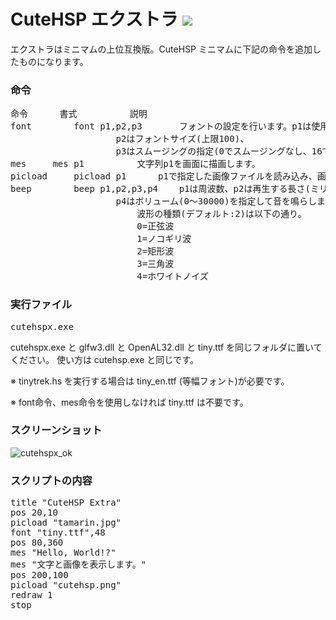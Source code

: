 # CuteHSP エクストラ <img src="https://raw.githubusercontent.com/kikeroga3/tinyhsp/master/source/cutehsp.ico">

エクストラはミニマムの上位互換版。CuteHSP ミニマムに下記の命令を追加したものになります。

### 命令
<pre>
命令		書式			説明
font		font p1,p2,p3		フォントの設定を行います。p1は使用するTTFファイルを拡張子まで含めて指定。
					p2はフォントサイズ(上限100)、
					p3はスムージングの指定(0でスムージングなし、16でスムージングあり)です。
mes		mes p1			文字列p1を画面に描画します。
picload		picload p1		p1で指定した画像ファイルを読み込み、画面に表示します。
beep		beep p1,p2,p3,p4	p1は周波数、p2は再生する長さ(ミリ秒)、p3は波形の種類、
					p4はボリューム(0～30000)を指定して音を鳴らします。
						波形の種類(デフォルト:2)は以下の通り。
						0=正弦波
						1=ノコギリ波
						2=矩形波
						3=三角波
						4=ホワイトノイズ
</pre>

### 実行ファイル
<pre>
cutehspx.exe
</pre>
cutehspx.exe と glfw3.dll と OpenAL32.dll と tiny.ttf を同じフォルダに置いてください。
使い方は cutehsp.exe と同じです。

※ tinytrek.hs を実行する場合は tiny_en.ttf (等幅フォント)が必要です。

※ font命令、mes命令を使用しなければ tiny.ttf は不要です。

### スクリーンショット

![cutehspx_ok](https://cloud.githubusercontent.com/assets/24917310/23577156/751e972c-00fb-11e7-9e9f-187855a24823.png)

### スクリプトの内容
<pre>
title "CuteHSP Extra"
pos 20,10
picload "tamarin.jpg"
font "tiny.ttf",48
pos 80,360
mes "Hello, World!?"
mes "文字と画像を表示します。"
pos 200,100
picload "cutehsp.png"
redraw 1
stop
</pre>
